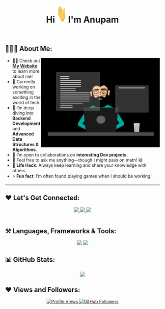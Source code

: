<h1 align="center">Hi <img src="https://raw.githubusercontent.com/ABSphreak/ABSphreak/master/gifs/Hi.gif" width="30px" height="60px"> I'm Anupam</h1>

<br/>

## 👨🏻‍💻 About Me:
<div>
<img src="./thoughtworks-gif_dribbble.gif" height="290px" align="right" />

- 🙋‍♂️ Check out **[My Website](https://anupamshakya.in/)** to learn more about me!
- 🔭 Currently working on something exciting in the world of tech.
- 🌱 I’m deep diving into **Backend Development** and **Advanced Data Structures & Algorithms**.
- 👯 I’m open to collaborations on **interesting Dev projects**.
- 💬 Feel free to ask me anything—though I might pass on math! 😅
- 🎯 **Life Hack**: Always keep learning and share your knowledge with others.
- ⚡ **Fun fact**: I’m often found playing games when I should be working!

</div>

<hr>

## ❤ Let's Get Connected:
<div align="center">
  <a href="mailto:ianupamshakya@gmail.com">
    <img src="https://img.shields.io/badge/Gmail-333333?style=for-the-badge&logo=gmail&logoColor=red" />
  </a>
  <a href="https://linkedin.com/in/theanupamshakya" target="_blank">
    <img src="https://img.shields.io/badge/LinkedIn-0077B5?style=for-the-badge&logo=linkedin&logoColor=white" target="_blank" />
  </a>
  <a href="https://anupamshakya.in" target="_blank">
    <img src="https://img.shields.io/badge/Portfolio-FF5722?style=for-the-badge&logo=todoist&logoColor=white" target="_blank" />
  </a>
</div>

<br/>

## ⚒️ Languages, Frameworks & Tools:
<div align="center">
    <img src="https://skillicons.dev/icons?i=java,spring,hibernate,html,css,vscode,github,figma,tailwind,git,vercel" />
    <img src="https://skillicons.dev/icons?i=python,javascript,typescript,firebase,mongodb,c,cpp,mysql,react,express,nextjs" />
</div>

## 📊 GitHub Stats:
<div align="center">
  <img align="center" src="https://github-readme-stats.anuraghazra1.vercel.app/api?username=meetanupam&show_icons=true" />
</div>

## ❤ Views and Followers:
<div align="center">
  <a href="https://github.com/meetanupam/">
    <img src="https://komarev.com/ghpvc/?username=meetanupam" alt="Profile Views" />
  </a>
  <a href="https://github.com/meetanupam?tab=followers">
    <img src="https://img.shields.io/github/followers/meetanupam?label=Followers&style=social" alt="GitHub Followers" />
  </a>
</div>
